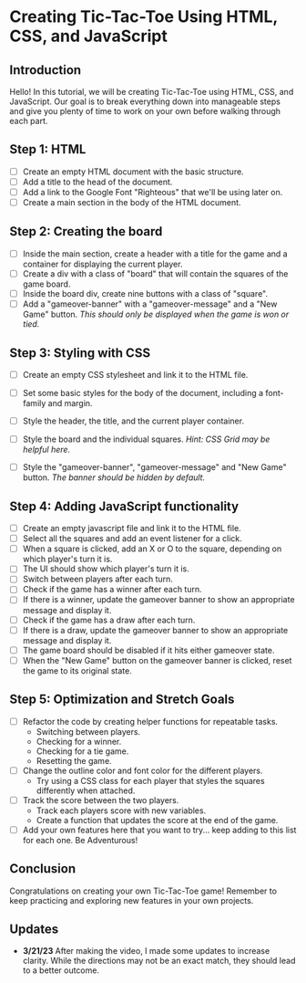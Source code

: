 # Creating Tic-Tac-Toe Using HTML, CSS, and JavaScript

## Introduction

Hello! In this tutorial, we will be creating Tic-Tac-Toe using HTML, CSS, and JavaScript. Our goal is to break everything down into manageable steps and give you plenty of time to work on your own before walking through each part.

## Step 1: HTML

- [ ] Create an empty HTML document with the basic structure.
- [ ] Add a title to the head of the document.
- [ ] Add a link to the Google Font "Righteous" that we'll be using later on.
- [ ] Create a main section in the body of the HTML document.

## Step 2: Creating the board

- [ ] Inside the main section, create a header with a title for the game and a container for displaying the current player.
- [ ] Create a div with a class of "board" that will contain the squares of the game board.
- [ ] Inside the board div, create nine buttons with a class of "square".
- [ ] Add a "gameover-banner" with a "gameover-message" and a "New Game" button. _This should only be displayed when the game is won or tied._

## Step 3: Styling with CSS

- [ ] Create an empty CSS stylesheet and link it to the HTML file.
- [ ] Set some basic styles for the body of the document, including a font-family and margin.
- [ ] Style the header, the title, and the current player container.
- [ ] Style the board and the individual squares. _Hint: CSS Grid may be helpful here._
- [ ] Style the "gameover-banner", "gameover-message" and "New Game" button. _The banner should be hidden by default._


## Step 4: Adding JavaScript functionality

- [ ] Create an empty javascript file and link it to the HTML file.
- [ ] Select all the squares and add an event listener for a click.
- [ ] When a square is clicked, add an X or O to the square, depending on which player's turn it is.
- [ ] The UI should show which player's turn it is.
- [ ] Switch between players after each turn.
- [ ] Check if the game has a winner after each turn.
- [ ] If there is a winner, update the gameover banner to show an appropriate message and display it.
- [ ] Check if the game has a draw after each turn.
- [ ] If there is a draw, update the gameover banner to show an appropriate message and display it.
- [ ] The game board should be disabled if it hits either gameover state. 
- [ ] When the "New Game" button on the gameover banner is clicked, reset the game to its original state.

## Step 5: Optimization and Stretch Goals

- [ ] Refactor the code by creating helper functions for repeatable tasks.
    - Switching between players.
    - Checking for a winner.
    - Checking for a tie game.
    - Resetting the game. 
- [ ] Change the outline color and font color for the different players. 
    - Try using a CSS class for each player that styles the squares differently when attached.
- [ ] Track the score between the two players.
    - Track each players score with new variables.
    - Create a function that updates the score at the end of the game.
- [ ] Add your own features here that you want to try... keep adding to this list for each one. Be Adventurous!

## Conclusion

Congratulations on creating your own Tic-Tac-Toe game! Remember to keep practicing and exploring new features in your own projects.

## Updates
- **3/21/23** After making the video, I made some updates to increase clarity. While the directions may not be an exact match, they should lead to a better outcome.

